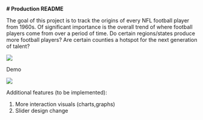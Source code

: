 **# Production README**

The goal of this project is to track the origins of every NFL football player from 1960s. Of significant importance is the overall trend of where football players come from over a period of time. Do certain regions/states produce more football players? Are certain counties a hotspot for the next generation of talent?

![](https://puu.sh/yCbf8/6eaee9a581.png)

Demo

![](http://g.recordit.co/wWC0w8fCJq.gif)







Additional features (to be implemented):
1) More interaction visuals (charts,graphs)
2) Slider design change


